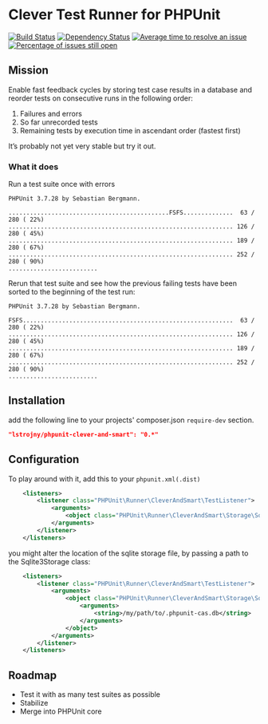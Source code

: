 # Clever Test Runner for PHPUnit
[![Build Status](https://secure.travis-ci.org/lstrojny/phpunit-clever-and-smart.svg)](http://travis-ci.org/lstrojny/phpunit-clever-and-smart) [![Dependency Status](https://www.versioneye.com/user/projects/542d5df4fc3f5cd7000001fb/badge.svg?style=flat)](https://www.versioneye.com/user/projects/542d5df4fc3f5cd7000001fb) [![Average time to resolve an issue](http://isitmaintained.com/badge/resolution/lstrojny/phpunit-clever-and-smart.svg)](http://isitmaintained.com/project/lstrojny/phpunit-clever-and-smart "Average time to resolve an issue") [![Percentage of issues still open](http://isitmaintained.com/badge/open/lstrojny/phpunit-clever-and-smart.svg)](http://isitmaintained.com/project/lstrojny/phpunit-clever-and-smart "Percentage of issues still open")

## Mission
Enable fast feedback cycles by storing test case results in a database and reorder tests on consecutive runs in the
following order:
  1. Failures and errors
  2. So far unrecorded tests
  3. Remaining tests by execution time in ascendant order (fastest first)

It’s probably not yet very stable but try it out.

### What it does

Run a test suite once with errors

```
PHPUnit 3.7.28 by Sebastian Bergmann.

.............................................FSFS..............  63 / 280 ( 22%)
............................................................... 126 / 280 ( 45%)
............................................................... 189 / 280 ( 67%)
............................................................... 252 / 280 ( 90%)
.........................
```

Rerun that test suite and see how the previous failing tests have been sorted to the beginning of the test run:


```
PHPUnit 3.7.28 by Sebastian Bergmann.

FSFS...........................................................  63 / 280 ( 22%)
............................................................... 126 / 280 ( 45%)
............................................................... 189 / 280 ( 67%)
............................................................... 252 / 280 ( 90%)
.........................
```

## Installation

add the following line to your projects' composer.json `require-dev` section.

```json
"lstrojny/phpunit-clever-and-smart": "0.*"
```

## Configuration
To play around with it, add this to your `phpunit.xml(.dist)`

```xml
    <listeners>
        <listener class="PHPUnit\Runner\CleverAndSmart\TestListener">
            <arguments>
                <object class="PHPUnit\Runner\CleverAndSmart\Storage\Sqlite3Storage"/>
            </arguments>
        </listener>
    </listeners>
```

you might alter the location of the sqlite storage file, by passing a path to the Sqlite3Storage class:

```xml
    <listeners>
        <listener class="PHPUnit\Runner\CleverAndSmart\TestListener">
            <arguments>
                <object class="PHPUnit\Runner\CleverAndSmart\Storage\Sqlite3Storage">
                    <arguments>
                        <string>/my/path/to/.phpunit-cas.db</string>
                    </arguments>
                </object>
            </arguments>
        </listener>
    </listeners>
```

## Roadmap

 - Test it with as many test suites as possible
 - Stabilize
 - Merge into PHPUnit core
